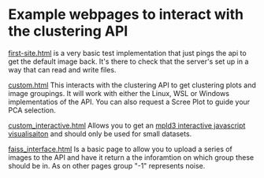 # Example webpages to interact with the clustering API

[first-site.html](first-site.html) is a very basic test implementation that just pings the api to get the default image back. It's there to check that the server's set up in a way that can read and write files.

[custom.html](custom.html) This interacts with the clustering API to get clustering plots and image groupings. It will work with either the Linux, WSL or Windows implementatios of the API. You can also request a Scree Plot to guide your PCA selection.

[custom_interactive.html](custom_interactive.html) Allows you to get an [mpld3 interactive javascript visualisaiton](https://mpld3.github.io/index.html) and should only be used for small datasets.

[faiss_interface.html](faiss_interface.html) Is a basic page to allow you to upload a series of images to the API and have it return a the inforamtion on which group these should be in. As on other pages group "-1" represents noise.
